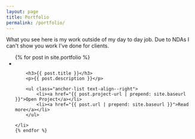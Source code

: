 ```yaml
---
layout: page
title: Portfolio
permalink: /portfolio/
---
```


What you see here is my work outside of my day to day job. Due to NDAs I can't show you work I've done for clients.

<ul class="portfolio--grid">
    {% for post in site.portfolio %}
    <li>
        <a href="{{ post.url | prepend: site.baseurl }}">
            <img src="{{ post.image | prepend: site.baseurl }}" alt="">
        </a>

        <h3>{{ post.title }}</h3>
        <p>{{ post.description }}</p>

        <ul class="anchor-list text-align--right">
            <li><a href="{{ post.project-url | prepend: site.baseurl }}">Open Project</a></li>
            <li><a href="{{ post.url | prepend: site.baseurl }}">Read more</a></li>
        </ul>

    </li>
    {% endfor %}
</ul>